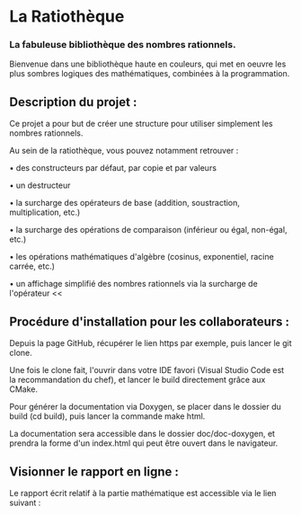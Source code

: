 # La Ratiothèque
### La fabuleuse bibliothèque des nombres rationnels.

Bienvenue dans une bibliothèque haute en couleurs, qui met en oeuvre les plus sombres logiques des mathématiques, combinées à la programmation.

## Description du projet : 

Ce projet a pour but de créer une structure pour utiliser simplement les nombres rationnels. 

Au sein de la ratiothèque, vous pouvez notamment retrouver :

• des constructeurs par défaut, par copie et par valeurs

• un destructeur

• la surcharge des opérateurs de base (addition, soustraction, multiplication, etc.)

• la surcharge des opérations de comparaison (inférieur ou égal, non-égal, etc.)

• les opérations mathématiques d'algèbre (cosinus, exponentiel, racine carrée, etc.)

• un affichage simplifié des nombres rationnels via la surcharge de l'opérateur <<

## Procédure d'installation pour les collaborateurs :

Depuis la page GitHub, récupérer le lien https par exemple, puis lancer le git clone.

Une fois le clone fait, l'ouvrir dans votre IDE favori (Visual Studio Code est la recommandation du chef), et lancer le build directement grâce aux CMake. 

Pour générer la documentation via Doxygen, se placer dans le dossier du build (cd build), puis lancer la commande make html. 

La documentation sera accessible dans le dossier doc/doc-doxygen, et prendra la forme d'un index.html qui peut être ouvert dans le navigateur.

## Visionner le rapport en ligne : 

Le rapport écrit relatif à la partie mathématique est accessible via le lien suivant : 